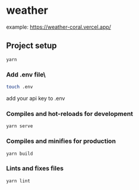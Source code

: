 # weather

example: https://weather-coral.vercel.app/

## Project setup
```
yarn
```

### Add .env file\
```bash
touch .env
```
add your api key to .env

### Compiles and hot-reloads for development
```
yarn serve
```

### Compiles and minifies for production
```
yarn build
```

### Lints and fixes files
```
yarn lint
```

